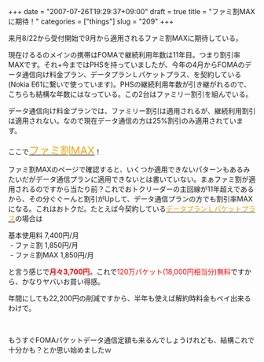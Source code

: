 +++
date = "2007-07-26T19:29:37+09:00"
draft = true
title = "ファミ割MAXに期待！"
categories = ["things"]
slug = "209"
+++

<p>来月8/22から受付開始で9月から適用されるファミ割MAXに期待している。
</p><p>現在けるるのメインの携帯はFOMAで継続利用年数は11年目。つまり割引率MAXです。それ+今まではPHSを持っていましたが、今年の4月からFOMAのデータ通信向け料金プラン、データプランＬパケットプラス、を契約している(Nokia E61に繋いで使っています)。PHSの継続利用年数が引き継がれるので、こちらも結構な年数にはなっている。この2台はファミリー割引を組んでいる。
</p><p>データ通信向け料金プランでは、ファミリー割引は適用されるが、継続利用割引は適用されない。なので現在データ通信の方は25%割引のみ適用されています。
</p><p>ここで<a href="http://www.nttdocomo.co.jp/charge/discount/family/famiwari_max/"><span style="color:#f2a611; font-size:16pt">ファミ割MAX</span></a>！
</p><p>ファミ割MAXのページで確認すると、いくつか適用できないパターンもあるみたいだがデータ通信プランに適用できないとは書いていない。まぁファミ割が適用されるのですから当たり前？これでおトクリーダーの主回線が11年超えであるから、その分ぐぐーんと割引がUpして、データ通信プランの方でも割引率MAXになる。これはおトクだ。たとえば今契約している<a href="http://www.nttdocomo.co.jp/charge/bill_plan/plan/data/"><span style="color:#f2a611">データプランＬパケットプラス</span></a>の場合は
</p><p>基本使用料 7,400円/月<br /> - ファミ割 1,850円/月<br /> - ファミ割MAX 1,850円/月
</p><p>と言う感じで<span style="color:red"><strong>月々3,700円</strong></span>。これで<span style="color:red">120万パケット(18,000円相当分)無料</span>ですから、かなりヤバいお買い得感。
</p><p>年間にしても22,200円の削減ですから、半年も使えば解約時料金もペイ出来るわけで。
</p><p> 
 </p><p>もうすぐFOMAパケットデータ通信定額も来るんでしょうけれども、結構これで十分かも？とか思い始めましたｗ
</p>
